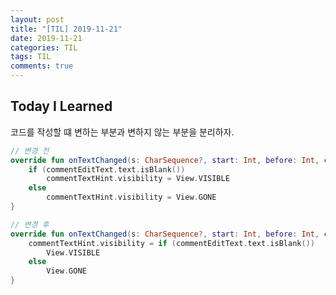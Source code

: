 ```yaml
---
layout: post
title: "[TIL] 2019-11-21"
date: 2019-11-21
categories: TIL
tags: TIL
comments: true
---
```


## Today I Learned

코드를 작성할 떄 변하는 부분과 변하지 않는 부분을 분리하자.

```kotlin
// 변경 전
override fun onTextChanged(s: CharSequence?, start: Int, before: Int, count: Int) {
    if (commentEditText.text.isBlank())
        commentTextHint.visibility = View.VISIBLE
    else
        commentTextHint.visibility = View.GONE
}
```

```kotlin
// 변경 후
override fun onTextChanged(s: CharSequence?, start: Int, before: Int, count: Int) {
    commentTextHint.visibility = if (commentEditText.text.isBlank())
        View.VISIBLE
    else
        View.GONE
}
```